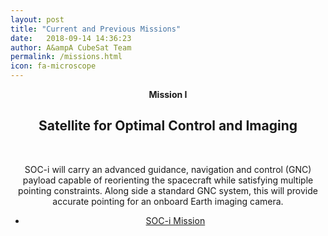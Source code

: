 ```yaml
---
layout: post
title: "Current and Previous Missions"
date:   2018-09-14 14:36:23
author: A&ampA CubeSat Team
permalink: /missions.html
icon: fa-microscope
---
```

<!-- <span class="image featured"><img src="/images/pic02.jpg" alt=""></span> -->
<div>
	<header class="special container small"> 
		<span class="icon"> <strong> Mission I </strong> </span>
<!-- 			<div style="max-width:500px; margin:0 auto; text-align: center">
				<section>
					<a href="/missions/missionI.html" class="image featured">
						<img src="images/socipatch.png">
					</a>
				</section>
			</div> -->
			<h2> <strong>S</strong>atellite for <strong>O</strong>ptimal <strong>C</strong>ontrol and <strong>I</strong>maging </h2>
			<br />
			<p> SOC-i will carry an advanced guidance, navigation and control (GNC) payload capable of reorienting the spacecraft while satisfying multiple pointing constraints. Along side a standard GNC system, this will provide accurate pointing for an onboard Earth imaging camera. </p>
		<center>
			<section class="major">
				<ul class="buttons">
					<li><a href="/missions/missionI.html" class="button special">SOC-i Mission</a></li>
				</ul>
			</section>
		</center>
	</header>
</div>
<!-- <div>
	<header class="special container small">
		<span class="icon"> <strong> Mission I </strong> </span>
			<h2> <strong>RainierSat</strong> </h2> 
			<h3>A demonstration of CubeSat electric propulsion.</h3>
				<br />
					<p> Named after the focal point of the Seattle landscape, our first mission will develop core technologies to be used in future missions. Electric propulsion is a strength of the UWs Aeronautics and Astronautics department, and comprises the primary payload of this satellite. Moreover, this mission will kick-off our integration with senior capstone design and curriculum integration
				</p>
		<center>
			<section class="major">
				<ul class="buttons">
					<li><a href="/missions/rainiersat.html" class="button special">RainierSat Mission</a></li>
				</ul>
			</section>
		</center>
	</header>
</div> -->

